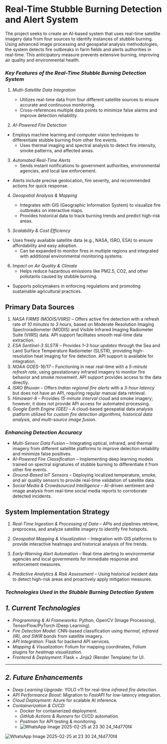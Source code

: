 # Real-Time Stubble Burning Detection and Alert System

The project seeks to create an AI-based system that uses real-time satellite imagery data from four sources to identify instances of stubble burning. Using advanced image processing and geospatial analysis methodologies, the system detects fire outbreaks in farm fields and alerts authorities in real-time. This anticipatory measure prevents extensive burning, improving air quality and environmental health.
### *Key Features of the Real-Time Stubble Burning Detection System*  

1. *Multi-Satellite Data Integration*  
   - Utilizes real-time data from four different satellite sources to ensure accurate and continuous monitoring.  
   - Cross-references multiple data points to minimize false alarms and improve detection reliability.  

2. *AI-Powered Fire Detection*
- Employs machine learning and computer vision techniques to differentiate stubble burning from other fire events.  
   - Uses thermal imaging and spectral analysis to detect fire intensity, smoke patterns, and affected areas.  

3. *Automated Real-Time Alerts*  
   - Sends instant notifications to government authorities, environmental agencies, and local law enforcement.
- Alerts include precise geolocation, fire severity, and recommended actions for quick response.  

4. *Geospatial Analysis & Mapping*  
   - Integrates with GIS (Geographic Information System) to visualize fire outbreaks on interactive maps.  
   - Provides historical data to track burning trends and predict high-risk areas.  

5. *Scalability & Cost Efficiency*
- Uses freely available satellite data (e.g., NASA, ISRO, ESA) to ensure affordability and easy adoption.  
   - Can be expanded to monitor fires in multiple regions and integrated with additional environmental monitoring systems.  

6. *Impact on Air Quality & Climate*  
   - Helps reduce hazardous emissions like PM2.5, CO2, and other pollutants caused by stubble burning.
- Supports policymakers in enforcing regulations and promoting sustainable agricultural practices.


## Primary Data Sources

1. *NASA FIRMS (MODIS/VIIRS)* – Offers active fire detection with a refresh rate of *10 minutes to 3 hours*, based on Moderate Resolution Imaging Spectroradiometer (MODIS) and Visible Infrared Imaging Radiometer Suite (VIIRS) data. API support facilitates smooth real-time data extraction.
2. *ESA Sentinel-3 SLSTR* – Provides *1–3 hour updates* through the Sea and Land Surface Temperature Radiometer (SLSTR), providing high-resolution heat imaging for fire detection. API support is available for integration.
3. *NOAA GOES-16/17* – Functioning in near real-time with a *5-minute refresh rate*, using geostationary infrared imagery to monitor fire behavior and smoke movement. API support provides access to the data directly.
4. *ISRO Bhuvan* – Offers *Indian regional fire alerts* with a *3-hour latency* but does not have an API, requiring regular manual data retrieval.
5. *Himawari-8* – Provides *15-minute interval* cloud and smoke imagery; however, it does not provide API access for automated processing.
6. *Google Earth Engine (GEE)* – A cloud-based geospatial data analysis platform utilized for *custom fire detection algorithms, historical data analysis, and multi-source image fusion*.



### *Enhancing Detection Accuracy*  

- *Multi-Sensor Data Fusion* – Integrating optical, infrared, and thermal imagery from different satellite platforms to improve detection reliability and minimize false positives.  
- *AI-Powered Fire Classification* – Implementing deep learning models trained on spectral signatures of stubble burning to differentiate it from other fire events.  
- *Ground-Based IoT Sensors* – Deploying localized temperature, smoke, and air quality sensors to provide real-time validation of satellite data.  
- *Social Media & Crowdsourced Intelligence* – AI-driven sentiment and image analysis from real-time social media reports to corroborate detected incidents.  


## System Implementation Strategy
1. *Real-Time Ingestion & Processing of Data* – APIs and pipelines retrieve, preprocess, and analyze satellite imagery to identify fire hotspots.

2. *Geospatial Mapping & Visualization* – Integration with GIS platforms to provide interactive heatmaps and historical analysis of fire trends.
3. *Early-Warning Alert Automation* – Real-time alerting to environmental agencies and local governments for immediate response and enforcement measures.
4. *Predictive Analytics & Risk Assessment* – Using historical incident data to detect high-risk areas and proactively apply mitigation measures.

### *Technologies Used in the Stubble Burning Detection System*  


## *1. Current Technologies*  
 
- *Programming & AI Frameworks:* Python, OpenCV (Image Processing), TensorFlow/PyTorch (Deep Learning).  
- *Fire Detection Model:* CNN-based classification using *thermal, infrared (IR), and SWIR bands* from satellite imagery.  
- *API Integration:* Flask for backend API services.  
- *Mapping & Visualization:* Folium for mapping coordinates, Folium plugins for *heatmap visualization*.  
- *Frontend & Deployment:* Flask + Jinja2 (Render Template) for UI.  

---

## *2. Future Enhancements*  
 
- *Deep Learning Upgrade:* YOLO v11 for real-time *infrared fire detection*.  
- *API Performance Boost:* Migration to *FastAPI* for low-latency integration.  
- *Cloud Deployment:* Azure for scalable AI inference.  
- *Containerization & CI/CD:*  
  - *Docker* for containerized deployment.  
  - *GitHub Actions & Runners* for CI/CD automation.  
  - *Postman* for API testing & monitoring.
  - ![WhatsApp Image 2025-02-25 at 23 30 24_f4d770f4](https://github.com/user-attachments/assets/918e90c9-9d07-4191-8ae5-acdbac46583e)

![WhatsApp Image 2025-02-25 at 23 30 24_f4d770f4](https://github.com/user-attachments/assets/207ea251-8ce2-4a2c-a03f-cf25380824a0)
